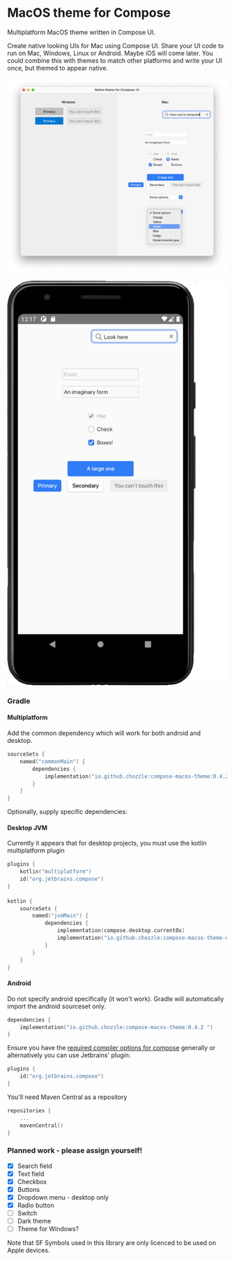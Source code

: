# MacOS theme for Compose
Multiplatform MacOS theme written in Compose UI.

Create native looking UIs for Mac using Compose UI. Share your UI code to run on Mac, Windows, Linux or Android. Maybe iOS will come later.
You could combine this with themes to match other platforms and write your UI once, but themed to appear native.

![Desktop Example](screenshots/desktop.png)

![Android Example](screenshots/android.png)

### Gradle
#### Multiplatform
Add the common dependency which will work for both android and desktop.
```kotlin
sourceSets {
    named("commonMain") {
        dependencies {
            implementation("io.github.chozzle:compose-macos-theme:0.4.2")
        }
    }
}
```

Optionally, supply specific dependencies:

#### Desktop JVM
Currently it appears that for desktop projects, you must use the kotlin multiplatform plugin
```kotlin 
plugins {
    kotlin("multiplatform")
    id("org.jetbrains.compose")
}

kotlin {
    sourceSets {
        named("jvmMain") {
            dependencies {
                implementation(compose.desktop.currentOs)
                implementation("io.github.chozzle:compose-macos-theme-desktop:0.4.2")
            }
        }
    }
}
```

#### Android
Do not specify android specifically (it won't work). Gradle will automatically import the android sourceset only.
```kotlin 
dependencies {
    implementation("io.github.chozzle:compose-macos-theme:0.4.2 ")
}
```

Ensure you have the [required compiler options for compose](https://developer.android.com/jetpack/compose/setup#configure_gradle) generally 
or alternatively you can use Jetbrains' plugin:
```kotlin
plugins {
    id("org.jetbrains.compose")
}
```

You'll need Maven Central as a repository

```kotlin
repositories {
    ...
    mavenCentral()
}
```

### Planned work - please assign yourself!
- [x] Search field
- [x] Text field
- [x] Checkbox
- [x] Buttons
- [x] Dropdown menu - desktop only
- [x] Radio button
- [ ] Switch
- [ ] Dark theme
- [ ] Theme for Windows?

Note that SF Symbols used in this library are only licenced to be used on Apple devices.
